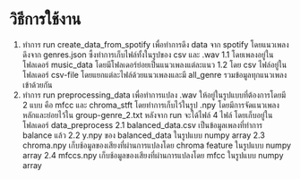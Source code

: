 # วิธีการใช้งาน
1. ทำการ run create_data_from_spotify เพื่อทำการดึง data จาก spotify โดยแนวเพลงดึงจาก genres.json ซึ้งทำการเก็บไฟล์ทั้งในรูปของ csv และ .wav
1.1 โดยเพลงอยู่ในโฟลเดอร์ music_data โดยมีโฟลเดอร์ย่อยเป็นแนวเพลงแต่ละแนว
1.2 โดย csv ไฟล์อยู่ในโฟลเดอร์ csv-file โดยแยกแต่ละไฟล์ด้วยแนวเพลงและมี all_genre รวมข้อมูลทุกแนวเพลงเข้าด้วยกัน
2. ทำการ run preprocessing_data เพื่อทำการแปลง .wav ให้อยู่ในรูปแบบที่ต้องการโดยมี 2 แบบ คือ mfcc และ chroma_stft โดยทำการเก็บไว้ในรูป .npy โดยมีการจัดแนวเพลงหลักและย่อยไว้ใน group-genre_2.txt หลังจาก run จะได้ไฟล์ 4 ไฟล์ โดยเก็บอยู่ในโฟลเดอร์ data_preprocess
2.1 balanced_data.csv เป็นข้อมูลเพลงที่ทำการ balance แล้ว
2.2 y.npy ของ balanced_data ในรูปแบบ numpy array
2.3 chroma.npy เก็บช้อมูลของเสียงที่ผ่านการแปลงโดย chroma feature ในรูปแบบ numpy array
2.4 mfccs.npy เก็บช้อมูลของเสียงที่ผ่านการแปลงโดย mfcc ในรูปแบบ numpy array
